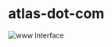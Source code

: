 # atlas-dot-com

![www Interface](https://res.cloudinary.com/da32ufmnf/image/upload/v1646012640/atlas/ams8tmotoogpwmeh6giy.jpg)
